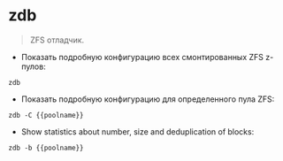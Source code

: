 # zdb

> ZFS отладчик.

- Показать подробную конфигурацию всех смонтированных ZFS z-пулов:

`zdb`

- Показать подробную конфигурацию для определенного пула ZFS:

`zdb -C {{poolname}}`

- Show statistics about number, size and deduplication of blocks:

`zdb -b {{poolname}}`
